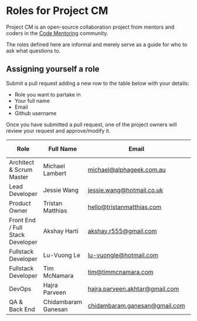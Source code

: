 # Roles for Project CM

Project CM is an open-source collaboration project from mentors and coders in the [Code Mentoring](https://www.meetup.com/Melbourne-Code-Mentoring-Web-Development-Design/) community.

The roles defined here are informal and merely serve as a guide for who to ask what questions to.

## Assigning yourself a role
Submit a pull request adding a new row to the table below with your details:
- Role you want to partake in
- Your full name
- Email
- Github username

Once you have submitted a pull request, one of the project owners will review your request and approve/modify it.

| Role | Full Name | Email | Github username |
|-|-|-|-|
| Architect & Scrum Master | Michael Lambert | michael@alphageek.com.au | [nibynool](https://github.com/nibynool) |
| Lead Developer | Jessie Wang | jessie.wang@hotmail.co.uk | [techworldhello](https://github.com/techworldhello) |
| Product Owner | Tristan Matthias | hello@tristanmatthias.com | [tristanMatthias](https://github.com/tristanMatthias) |
| Front End / Full Stack Developer | Akshay Harti | akshay.r555@gmail.com | [AkshayHarti](https://github.com/AkshayHarti) |
| Fullstack Developer | Lu-Vuong Le | lu-vuongle@hotmail.com | [luvuong-le](https://github.com/luvuong-le) |
| Fullstack Developer | Tim McNamara | tim@timmcnamara.com | [timmcnamara](https://github.com/timmcnamara) |
| DevOps | Hajra Parveen | hajra.parveen.akhtar@gmail.com | [hajrap](https://github.com/hajrap) |
| QA & Back End | Chidambaram Ganesan | chidambaram.ganesan@gmail.com | [chidag](https://github.com/chidag) |
